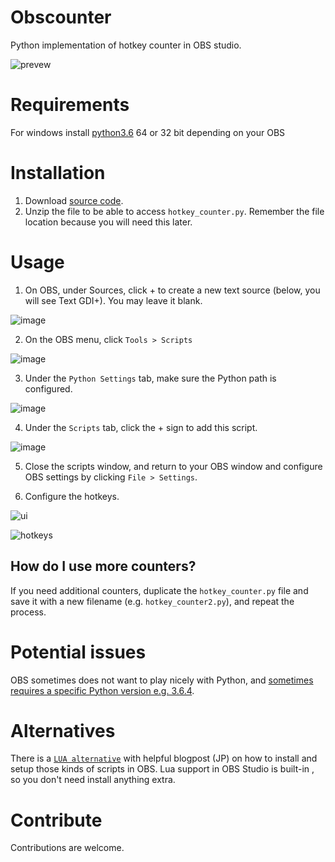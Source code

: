 # Obscounter

Python implementation of hotkey counter in OBS studio.

![prevew](counter.gif)

# Requirements

For windows install [python3.6](https://www.python.org/downloads/release/python-368/) 64 or 32 bit depending on your OBS 

# Installation 

1. Download [source code](https://github.com/upgradeQ/Obscounter/archive/master.zip).
2. Unzip the file to be able to access `hotkey_counter.py`. Remember the file location because you will need this later.

# Usage

1. On OBS, under Sources, click + to create a new text source (below, you will see Text GDI+). You may leave it blank.

![image](https://user-images.githubusercontent.com/2420577/214267000-44e091a0-eadb-43a2-ac68-d8763b172320.png)

2. On the OBS menu, click `Tools > Scripts`

![image](https://user-images.githubusercontent.com/2420577/214267186-562deac4-ee82-46df-8ebc-5278f9429f64.png)

3. Under the `Python Settings` tab, make sure the Python path is configured.

![image](https://user-images.githubusercontent.com/2420577/214267353-7155c08d-f9eb-4053-a17f-34ada6af86f5.png)

4. Under the `Scripts` tab, click the + sign to add this script.

![image](https://user-images.githubusercontent.com/2420577/214267447-cb5de6cc-5b98-44d6-bb5f-cccff76be836.png)

5. Close the scripts window, and return to your OBS window and configure OBS settings by clicking `File > Settings`.

6. Configure the hotkeys.

![ui](https://i.imgur.com/UobLYdS.png)

![hotkeys](https://i.imgur.com/dEC2Y6M.png)

## How do I use more counters?

If you need additional counters, duplicate the `hotkey_counter.py` file and save it with a new filename (e.g. `hotkey_counter2.py`), and repeat the process.

# Potential issues

OBS sometimes does not want to play nicely with Python, and [sometimes requires a specific Python version e.g. 3.6.4](https://obsproject.com/forum/threads/cant-seem-to-get-the-obs-python-library-to-work-correctly-help-pls.101339/). 

# Alternatives

There is a [`LUA alternative`](https://gist.github.com/tid-kijyun/477c723ea42d22903ebe6b6cee3f77a1) with helpful blogpost (JP)
on how to install and setup those kinds of scripts in OBS. Lua support in OBS Studio is built-in , so you don't need install anything extra.

# Contribute 

Contributions are welcome.
